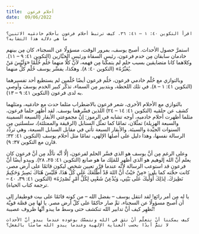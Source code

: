 ```yaml
---
title:  أحلام فرعون
date:  09/06/2022
---
```


`اقرأ التكوين ٤٠: ١ – ٤١: ٣٦. كيف ترتبط أحلام فرعون بأحلام خادمَيه الاثنين؟ ما هي دلالة هذا التشابه؟`

استمرَّ حصول الأحداث. أصبح يوسف، بمرور الوقت، مسؤولًا عن السجناء، كان مِن بينهم خادمان سابقان مِن خدم فرعون، رئيس السقاة ورئيس الخبَّازين (التكوين ٤١: ٩ – ١١). وكلاهما كانا متضايقين بسبب حلم لم يتمكَّنا مِن فهمه، لأنَّ كلًّا منهما حَلُم حُلْمًا «وَلَيْسَ مَنْ يُعَبِّرُهُ» (التكوين ٤٠: ٨). وهكذا، يفسِّر يوسف حُلْم كلٍّ منهما.

وبالتوازي مع حُلْم خادمي فرعون، حَلُم فرعون أيضًا حُلْمين لم يستطيع أحد تفسيرهما (التكوين ٤١: ١ – ٨). في تلك اللحظة، وبتدبير مِن السماء، تذكَّر كبير الخدم يوسفَ وأوصي به لدى فرعون (التكوين ٤١: ٩ – ١٣).

بالتوازي مع الأحلام الأخرى، شعر فرعون بالاضطراب مثلما حدث مع خادمَيه، ومثلهما كشف عن حلمَيه (التكوين ٤١: ١٤ – ٢٤) اللذين فسَّرهما يوسف. لقد أظهر حلما فرعون، مثلما أظهرت أحلام خادميه، أوجه تشابه في الرموز: إنَّ مجموعتي الأبقار (السبعة السمينة والسبعة الهزيلة) تمثِّلان، تمامًا كما تمثِّل السنابل (الرقيقة والممتلئة)، سلسلتين مِن السنوات الجيِّدة والسيئة. والأبقار السبعة تأتي في مقابل السنابل السبعة، وهي تردِّد الرسالة نفسها، وهذا دليل على أصلها الإلهي، تمامًا مثل أحلام يوسف (التكوين ٤١: ٣٢؛ قارِن مع التكوين ٣٧: ٩).

وعلى الرغم مِن أنَّ يوسف هو الذي فسَّر الحلم لفرعون، إلَّا أنَّه تأكَّد مِن أنَّ فرعون كان يعلم أنَّ الله إلوهيم هو الذي أظهر للمَلِك ما هو صانع (التكوين ٤١: ٢٥، ٢٨). ويبدو أيضًا أنَّ فرعون قد استوعب الرسالة لأنَّه عندما قرَّر تعيين شخص ليكون قائمًا على أرض مصر، كانت حجَّته كما يلي: «مِنْ حَيْثُ أَنَّ اللهَ قَدْ أَطْلَعَكَ عَلَى كُلِّ هَذَا، فَلَيْسَ هُنَاكَ بَصِيرٌ وَحَكِيمٌ نَظِيرَكَ. لِذَلِكَ أُوَلِّيكَ عَلَى بَيْتِي، وَيُذْعِنُ شَعْبِي لِكُلِّ أَمْرٍ تُصْدِرُهُ» (التكوين ٤١: ٣٩، ٤٠ – ترجمة كتاب الحياة).

يا له مِن أمر رائع! لقد انتقل يوسف – بفضل الله – من كونه قائمًا على بيت فوطيفار إلى أن أصبح مسؤولًا عن السجناء، ثمَّ صار حاكمًا على كلّ أرض مصر. يا لها مِن قصَّة قويَّة تُظهِر كيف أنَّ تدابير الله تنكشف حتى وسط ما يبدو أنَّها ظروف عصيبة!

`كيف يمكننا أنْ نتعلَّم أنْ نثق في الله ونتمسَّك بوعوده عندما يبدو أنَّ الأحداث لا تتمُّ أبدًا بحسب العناية الإلهية وعندما يبدو الله صامتًا بالفعل؟`